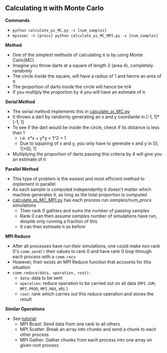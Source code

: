 ## Calculating π with Monte Carlo

**Commands**

- `python calculate_pi_MC.py -s [num_samples]`
- `mpiexec -n [procs] python calculate_pi_MC_MPI.py -s [num_samples]`


**Method**

- One of the simplest methods of calculating π is by using Monte Carlo(MC)
- Imagine you throw darts at a square of length 2 (area 4), completely randomly
- The circle inside the square, will have a radius of 1 and hence an area of π
- The proportion of darts inside the circle will hence be π/4
- If you multiply the proportion by 4 you will have an estimate of π


**Serial Method**

- The serial method implements this in [calculate\_pi\_MC.py](../calculate_pi_MC.py)
- It throws a dart by randomly generating an x and y coordiante in [-1, 1]\*[-1, 1]
- To see if the dart would be inside the circle, check if its distance is less than 1
  - i.e. x\*x + y\*y < 1^2 = 1
  - Due to squaring of x and y, you only have to generate x and y in [0, 1]\*[0, 1]
- Multiplying the proportion of darts passing this criteria by 4 will give you an estimate of π


**Parallel Method**

- This type of problem is the easiest and most efficient method to implement in parallel
- As each sample is computed independantly it doesn't matter which machine generates it, as long as the total proportion is computed
- [calculate\_pi\_MC\_MPI.py](../calculate_pi_MC_MPI.py) has each process run *samples/num_procs* simulations
  - Then rank 0 gathers and sums the number of passing samples
  - Rank 0 can then assume *samples* number of simulations have run, despite only running a fraction of this
  - It can then estimate π as before


**MPI Reduce**

- After all processes have run their simulations, one could make non rank 0's  `comm.send()` their values to rank 0 and have rank 0 loop through each process with a `comm.recv`
- However, their exists an MPI Reduce function that accounts for this situation
- `comm.reduce(data, operation, root)`:
  - `data`: data to be sent
  - `operation`: reduce operation to be carried out on all data (`MPI.SUM`, `MPI.PROD`, `MPI.MAX`, etc.)
  - `root`: rank which carries out this reduce operation and stores the result


**Similar Operations**

- See [tutorial](https://mpi4py.readthedocs.io/en/stable/tutorial.html#collective-communication)
  - MPI Bcast: Send data from one rank to all others
  - MPI Scatter: Break an array into chunks and send a chunk to each other process
  - MPI Gather: Gather chunks from each process into one array on given root process

